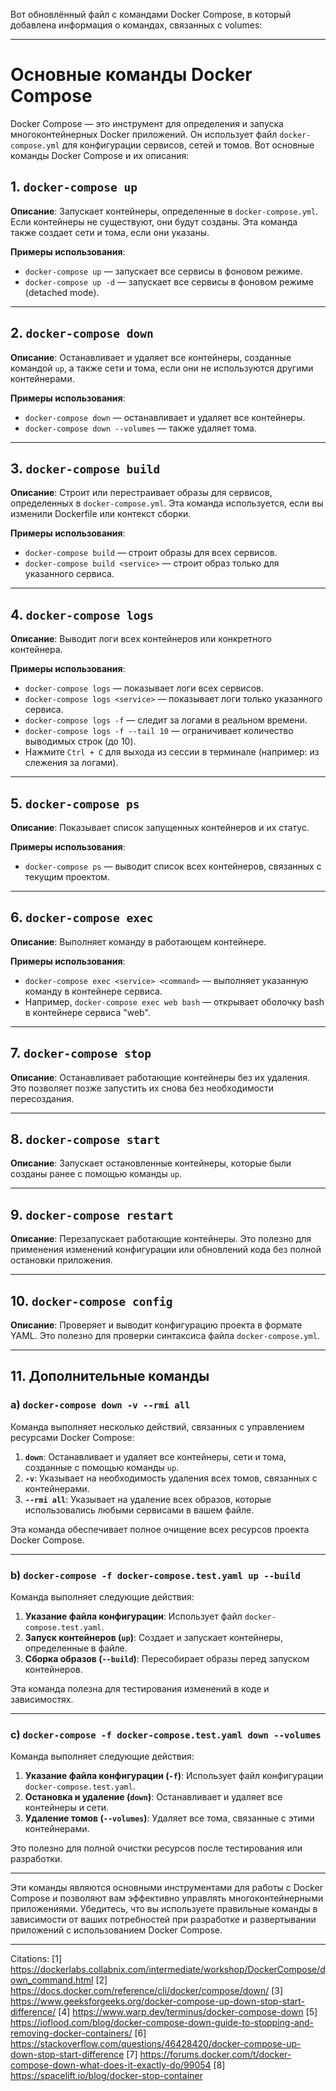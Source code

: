 Вот обновлённый файл с командами Docker Compose, в который добавлена информация о командах, связанных с volumes:

---

# Основные команды Docker Compose

Docker Compose — это инструмент для определения и запуска многоконтейнерных Docker приложений. Он использует файл `docker-compose.yml` для конфигурации сервисов, сетей и томов. Вот основные команды Docker Compose и их описания:

## 1. `docker-compose up`

**Описание**: Запускает контейнеры, определенные в `docker-compose.yml`. Если контейнеры не существуют, они будут созданы. Эта команда также создает сети и тома, если они указаны.

**Примеры использования**:
- `docker-compose up` — запускает все сервисы в фоновом режиме.
- `docker-compose up -d` — запускает все сервисы в фоновом режиме (detached mode).

---

## 2. `docker-compose down`

**Описание**: Останавливает и удаляет все контейнеры, созданные командой `up`, а также сети и тома, если они не используются другими контейнерами.

**Примеры использования**:
- `docker-compose down` — останавливает и удаляет все контейнеры.
- `docker-compose down --volumes` — также удаляет тома.

---

## 3. `docker-compose build`

**Описание**: Строит или перестраивает образы для сервисов, определенных в `docker-compose.yml`. Эта команда используется, если вы изменили Dockerfile или контекст сборки.

**Примеры использования**:
- `docker-compose build` — строит образы для всех сервисов.
- `docker-compose build <service>` — строит образ только для указанного сервиса.

---

## 4. `docker-compose logs`

**Описание**: Выводит логи всех контейнеров или конкретного контейнера.

**Примеры использования**:
- `docker-compose logs` — показывает логи всех сервисов.
- `docker-compose logs <service>` — показывает логи только указанного сервиса.
- `docker-compose logs -f` — следит за логами в реальном времени.
- `docker-compose logs -f --tail 10` — ограничивает количество выводимых строк (до 10).
- Нажмите `Ctrl + C` для выхода из сессии в терминале (например: из слежения за логами).

---

## 5. `docker-compose ps`

**Описание**: Показывает список запущенных контейнеров и их статус.

**Примеры использования**:
- `docker-compose ps` — выводит список всех контейнеров, связанных с текущим проектом.

---

## 6. `docker-compose exec`

**Описание**: Выполняет команду в работающем контейнере.

**Примеры использования**:
- `docker-compose exec <service> <command>` — выполняет указанную команду в контейнере сервиса.
- Например, `docker-compose exec web bash` — открывает оболочку bash в контейнере сервиса "web".

---

## 7. `docker-compose stop`

**Описание**: Останавливает работающие контейнеры без их удаления. Это позволяет позже запустить их снова без необходимости пересоздания.

---

## 8. `docker-compose start`

**Описание**: Запускает остановленные контейнеры, которые были созданы ранее с помощью команды `up`.

---

## 9. `docker-compose restart`

**Описание**: Перезапускает работающие контейнеры. Это полезно для применения изменений конфигурации или обновлений кода без полной остановки приложения.

---

## 10. `docker-compose config`

**Описание**: Проверяет и выводит конфигурацию проекта в формате YAML. Это полезно для проверки синтаксиса файла `docker-compose.yml`.

---

## 11. Дополнительные команды

### a) `docker-compose down -v --rmi all`

Команда выполняет несколько действий, связанных с управлением ресурсами Docker Compose:

1. **`down`**: Останавливает и удаляет все контейнеры, сети и тома, созданные с помощью команды `up`.
2. **`-v`**: Указывает на необходимость удаления всех томов, связанных с контейнерами.
3. **`--rmi all`**: Указывает на удаление всех образов, которые использовались любыми сервисами в вашем файле.

Эта команда обеспечивает полное очищение всех ресурсов проекта Docker Compose.

---

### b) `docker-compose -f docker-compose.test.yaml up --build`

Команда выполняет следующие действия:

1. **Указание файла конфигурации**: Использует файл `docker-compose.test.yaml`.
2. **Запуск контейнеров (`up`)**: Создает и запускает контейнеры, определенные в файле.
3. **Сборка образов (`--build`)**: Пересобирает образы перед запуском контейнеров.

Эта команда полезна для тестирования изменений в коде и зависимостях.

---

### c) `docker-compose -f docker-compose.test.yaml down --volumes`

Команда выполняет следующие действия:

1. **Указание файла конфигурации (`-f`)**: Использует файл конфигурации `docker-compose.test.yaml`.
2. **Остановка и удаление (`down`)**: Останавливает и удаляет все контейнеры и сети.
3. **Удаление томов (`--volumes`)**: Удаляет все тома, связанные с этими контейнерами.

Это полезно для полной очистки ресурсов после тестирования или разработки.

---

Эти команды являются основными инструментами для работы с Docker Compose и позволяют вам эффективно управлять многоконтейнерными приложениями. Убедитесь, что вы используете правильные команды в зависимости от ваших потребностей при разработке и развертывании приложений с использованием Docker Compose.

---


Citations:
[1] https://dockerlabs.collabnix.com/intermediate/workshop/DockerCompose/down_command.html
[2] https://docs.docker.com/reference/cli/docker/compose/down/
[3] https://www.geeksforgeeks.org/docker-compose-up-down-stop-start-difference/
[4] https://www.warp.dev/terminus/docker-compose-down
[5] https://ioflood.com/blog/docker-compose-down-guide-to-stopping-and-removing-docker-containers/
[6] https://stackoverflow.com/questions/46428420/docker-compose-up-down-stop-start-difference
[7] https://forums.docker.com/t/docker-compose-down-what-does-it-exactly-do/99054
[8] https://spacelift.io/blog/docker-stop-container